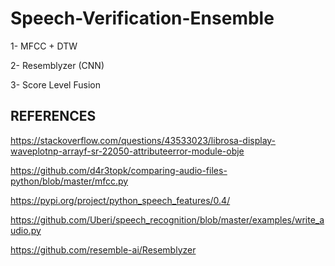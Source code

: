 
# Speech-Verification-Ensemble

1- MFCC + DTW

2- Resemblyzer (CNN)

3- Score Level Fusion

## REFERENCES

https://stackoverflow.com/questions/43533023/librosa-display-waveplotnp-arrayf-sr-22050-attributeerror-module-obje

https://github.com/d4r3topk/comparing-audio-files-python/blob/master/mfcc.py

https://pypi.org/project/python_speech_features/0.4/

https://github.com/Uberi/speech_recognition/blob/master/examples/write_audio.py

https://github.com/resemble-ai/Resemblyzer

